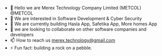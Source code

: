 - 👋 Hello we are Merex Technology Company Limited (METCOL) @METCOL
- 👀 We are interested in Software Development & Cyber Security
- 🌱 We are currently building Hasla App, Safetika App,  More homes App
- 💞️ we are  looking to collaborate on other software companies and developers
- 📫 How to reach us merex.technology@gmail.com
- ⚡ Fun fact: building a rock on a pebble.

